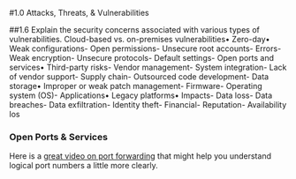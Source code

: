 #1.0 Attacks, Threats, & Vulnerabilities

##1.6 Explain the security concerns associated with various types of vulnerabilities.
Cloud-based vs. on-premises    vulnerabilities• Zero-day• Weak configurations- Open permissions- Unsecure root accounts- Errors- Weak encryption- Unsecure protocols- Default settings- Open ports and services• Third-party risks- Vendor management- System integration- Lack of vendor support- Supply chain- Outsourced code development- Data storage• Improper or weak patch management- Firmware- Operating system (OS)- Applications• Legacy platforms• Impacts- Data loss- Data breaches- Data exfiltration- Identity theft- Financial- Reputation- Availability los

### Open Ports & Services

Here is a <a href="https://youtu.be/2G1ueMDgwxw">great video on port forwarding</a> that might help you understand logical port numbers a little more clearly.
